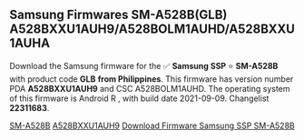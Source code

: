 <h2>Samsung Firmwares SM-A528B(GLB) A528BXXU1AUH9/A528BOLM1AUHD/A528BXXU1AUHA</h2>
Download the Samsung firmware for the ✅ <strong>Samsung SSP </strong> ⭐ <strong>SM-A528B</strong> with product code <strong>GLB</strong> <strong> from Philippines</strong>. This firmware has version number PDA <strong>A528BXXU1AUH9</strong> and CSC A528BOLM1AUHD. The operating system of this firmware is Android R , with build date 2021-09-09. Changelist <strong>22311683</strong>.


[SM-A528B](https://samfirm.shop/samsung/model/SM-A528B)
[A528BXXU1AUH9](https://samfirm.shop/samsung/pda/A528BXXU1AUH9)
[Download Firmware Samsung SSP SM-A528B](https://samfirm.shop/samsung/firmware/454537)
